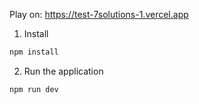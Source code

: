 Play on: https://test-7solutions-1.vercel.app

1. Install

```bash
npm install
```

2. Run the application

```bash
npm run dev
```
